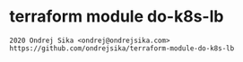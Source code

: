 # terraform module do-k8s-lb

    2020 Ondrej Sika <ondrej@ondrejsika.com>
    https://github.com/ondrejsika/terraform-module-do-k8s-lb
